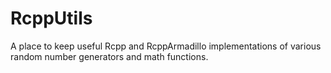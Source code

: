 # RcppUtils
A place to keep useful Rcpp and RcppArmadillo implementations of various random number generators and math functions. 
